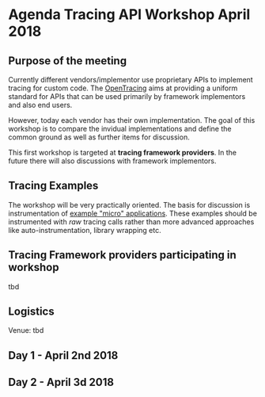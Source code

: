 # Agenda Tracing API Workshop April 2018


## Purpose of the meeting

Currently different vendors/implementor use proprietary APIs to implement tracing for custom code. The [OpenTracing](https://github.com/opentracing) 
aims at providing a uniform standard for APIs that can be used primarily by framework implementors and also end users. 

However, today each vendor has their own implementation. The goal of this workshop is to compare the invidual implementations and define the common ground as well as further items for discussion.

This first workshop is targeted at **tracing framework providers**. In the future there will also discussions with framework implementors.

## Tracing Examples

The workshop will be very practically oriented. The basis for discussion is instrumentation of [example "micro" applications](https://github.com/AloisReitbauer/TraceAPIWorkshop/tree/master/examples). These examples should be instrumented with *raw* tracing calls rather than more advanced approaches like auto-instrumentation, library wrapping etc. 

## Tracing Framework providers participating in workshop

tbd


## Logistics

Venue: tbd


## Day 1 - April 2nd 2018


## Day 2 - April 3d 2018
